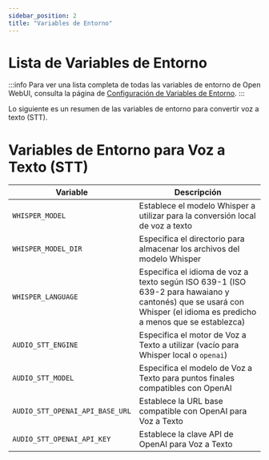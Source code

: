```yaml
---
sidebar_position: 2
title: "Variables de Entorno"
---
```



# Lista de Variables de Entorno


:::info
Para ver una lista completa de todas las variables de entorno de Open WebUI, consulta la página de [Configuración de Variables de Entorno](/getting-started/env-configuration).
:::

Lo siguiente es un resumen de las variables de entorno para convertir voz a texto (STT).

# Variables de Entorno para Voz a Texto (STT)

| Variable | Descripción |
|----------|-------------|
| `WHISPER_MODEL` | Establece el modelo Whisper a utilizar para la conversión local de voz a texto |
| `WHISPER_MODEL_DIR` | Especifica el directorio para almacenar los archivos del modelo Whisper |
| `WHISPER_LANGUAGE` | Especifica el idioma de voz a texto según ISO 639-1 (ISO 639-2 para hawaiano y cantonés) que se usará con Whisper (el idioma es predicho a menos que se establezca) |
| `AUDIO_STT_ENGINE` | Especifica el motor de Voz a Texto a utilizar (vacío para Whisper local o `openai`) |
| `AUDIO_STT_MODEL` | Especifica el modelo de Voz a Texto para puntos finales compatibles con OpenAI |
| `AUDIO_STT_OPENAI_API_BASE_URL` | Establece la URL base compatible con OpenAI para Voz a Texto |
| `AUDIO_STT_OPENAI_API_KEY` | Establece la clave API de OpenAI para Voz a Texto |
